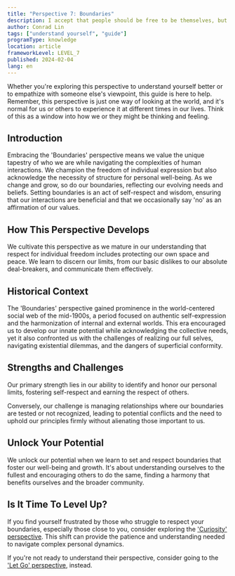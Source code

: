 ```yaml
---
title: "Perspective 7: Boundaries"
description: I accept that people should be free to be themselves, but I need to protect myself from having my boundaries crossed.
author: Conrad Lin
tags: ["understand yourself", "guide"]
programType: knowledge
location: article
frameworkLevel: LEVEL_7
published: 2024-02-04
lang: en
---
```


<InfoBanner shouldCenter emoji=":bulb:">
  Whether you're exploring this perspective to understand yourself better or to empathize with someone else's viewpoint, this guide is here to help. Remember, this perspective is just one way of looking at the world, and it's normal for us or others to experience it at different times in our lives. Think of this as a window into how we or they might be thinking and feeling.
</InfoBanner>

## Introduction

Embracing the 'Boundaries' perspective means we value the unique tapestry of who we are while navigating the complexities of human interactions. We champion the freedom of individual expression but also acknowledge the necessity of structure for personal well-being. As we change and grow, so do our boundaries, reflecting our evolving needs and beliefs. Setting boundaries is an act of self-respect and wisdom, ensuring that our interactions are beneficial and that we occasionally say 'no' as an affirmation of our values.

## How This Perspective Develops

We cultivate this perspective as we mature in our understanding that respect for individual freedom includes protecting our own space and peace. We learn to discern our limits, from our basic dislikes to our absolute deal-breakers, and communicate them effectively.

## Historical Context

The 'Boundaries' perspective gained prominence in the world-centered social web of the mid-1900s, a period focused on authentic self-expression and the harmonization of internal and external worlds. This era encouraged us to develop our innate potential while acknowledging the collective needs, yet it also confronted us with the challenges of realizing our full selves, navigating existential dilemmas, and the dangers of superficial conformity.

## Strengths and Challenges

Our primary strength lies in our ability to identify and honor our personal limits, fostering self-respect and earning the respect of others.

Conversely, our challenge is managing relationships where our boundaries are tested or not recognized, leading to potential conflicts and the need to uphold our principles firmly without alienating those important to us.

## Unlock Your Potential

We unlock our potential when we learn to set and respect boundaries that foster our well-being and growth. It's about understanding ourselves to the fullest and encouraging others to do the same, finding a harmony that benefits ourselves and the broader community.

## Is It Time To Level Up?

If you find yourself frustrated by those who struggle to respect your boundaries, especially those close to you, consider exploring the ['Curiosity' perspective](/unlock-your-potential/programs/guide-8). This shift can provide the patience and understanding needed to navigate complex personal dynamics.

If you're not ready to understand their perspective, consider going to the ['Let Go' perspective](/unlock-your-potential/programs/guide-6), instead.